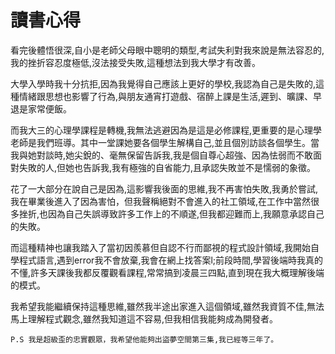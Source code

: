 # 讀書心得

看完後體悟很深,自小是老師父母眼中聰明的類型,考試失利對我來說是無法容忍的,我的挫折容忍度極低,沒法接受失敗,這種想法到我大學才有改善。

大學入學時我十分抗拒,因為我覺得自己應該上更好的學校,我認為自己是失敗的,這種情緒跟思想也影響了行為,與朋友通宵打遊戲、宿醉上課是生活,遲到、曠課、早退是家常便飯。

而我大三的心理學課程是轉機,我無法逃避因為是這是必修課程,更重要的是心理學老師是我們班導。其中一堂課她要各個學生解構自己,並且個別訪談各個學生。當我與她對談時,她尖銳的、毫無保留告訴我,我是個自尊心超強、因為怯弱而不敢面對失敗的人,但她也告訴我,我有極強的自省能力,且承認失敗並不是懦弱的象徵。

花了一大部分在說自己是因為,這影響我後面的思維,我不再害怕失敗,我勇於嘗試,我在畢業後進入了因為害怕，但我聲稱絕對不會進入的社工領域,在工作中當然很多挫折,也因為自己失誤導致許多工作上的不順遂,但我都迎難而上,我願意承認自己的失敗。

而這種精神也讓我踏入了當初因羨慕但自認不行而鄙視的程式設計領域,我開始自學程式語言,遇到error我不會放棄,我會在網上找答案l;前段時間,學習後端時我真的不懂,許多天課後我都反覆觀看課程,常常搞到凌晨三四點,直到現在我大概理解後端的模式。

我希望我能繼續保持這種思維,雖然我半途出家進入這個領域,雖然我資質不佳,無法馬上理解程式觀念,雖然我知道這不容易,但我相信我能夠成為開發者。

    P.S 我是超級歪的忠實觀眾，我希望他能夠出盜夢空間第三集,我已經等三年了。
